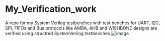# My_Verification_work
A repo for my System Verilog testbenches with test benches for UART, I2C, SPI, FIFOs and Bus protocols like AMBA, AHB and WISHBONE 
designs are verified using structred SystemVerilog testbenches 
![image](https://user-images.githubusercontent.com/90535558/236628594-c37ca2b2-06f5-4dc1-9490-ed0993cd51b3.png)
